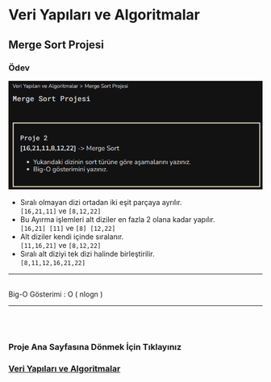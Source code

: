 # Veri Yapıları ve Algoritmalar
## Merge Sort Projesi
### Ödev 
![Project 2](project2.png)
* Sıralı olmayan dizi ortadan iki eşit parçaya ayrılır.<br>
``[16,21,11]``  ve  ``[8,12,22]``
* Bu Ayırma işlemleri alt diziler en fazla 2 olana kadar yapılır.<br>
``[16,21] [11]``  ve ``[8] [12,22]`` 
* Alt diziler kendi içinde sıralanır.<br>
``[11,16,21]`` ve ``[8,12,22]``
* Sıralı alt diziyi tek dizi halinde birleştirilir.<br>
``[8,11,12,16,21,22]``
---
<br>
Big-O Gösterimi : O ( nlogn )

---


<br><br>


### Proje Ana Sayfasına Dönmek İçin Tıklayınız 
### [Veri Yapıları ve Algoritmalar](/README.md)